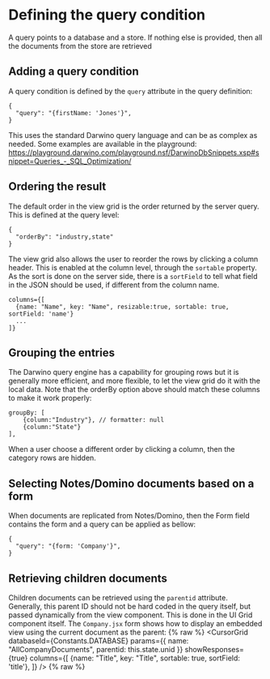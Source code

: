 # Defining the query condition

A query points to a database and a store. If nothing else is provided, then all the documents from the store are retrieved

## Adding a query condition
A query condition is defined by the `query` attribute in the query definition:

    {
      "query": "{firstName: 'Jones'}",
    }
This uses the standard Darwino query language and can be as complex as needed. Some examples are available in the playground:
https://playground.darwino.com/playground.nsf/DarwinoDbSnippets.xsp#snippet=Queries_-_SQL_Optimization/

## Ordering the result
The default order in the view grid is the order returned by the server query. This is defined at the query level:

    {
      "orderBy": "industry,state"
    }

The view grid also allows the user to reorder the rows by clicking a column header. This is enabled at the column level, through the `sortable` property. As the sort is done on the server side, there is a `sortField` to tell what field in the JSON should be used, if different from the column name.

    columns={[
      {name: "Name", key: "Name", resizable:true, sortable: true, sortField: 'name'}
      ...
    ]}


## Grouping the entries
The Darwino query engine has a capability for grouping rows but it is generally more efficient, and more flexible, to let the view grid do it with the local data. Note that the orderBy option above should match these columns to make it work properly:

    groupBy: [
        {column:"Industry"}, // formatter: null
        {column:"State"}
    ],

When a user choose a different order by clicking a column, then the category rows are hidden.

## Selecting Notes/Domino documents based on a form
When documents are replicated from Notes/Domino, then the Form field contains the form and a query can be applied as bellow:

    {
      "query": "{form: 'Company'}",
    }

## Retrieving children documents
Children documents can be retrieved using the `parentid` attribute. Generally, this parent ID should not be hard coded in the query itself, but passed dynamically from the view component. This is done in the UI Grid component itself. The `Company.jsx` form shows how to display an embedded view using the current document as the parent:
{% raw %}
        <CursorGrid
          databaseId={Constants.DATABASE}
          params={{
            name: "AllCompanyDocuments",
            parentid: this.state.unid
          }}
          showResponses={true}
          columns={[
            {name: "Title", key: "Title", sortable: true, sortField: 'title'},
          ]}
        />
{% raw %}